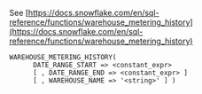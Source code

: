See [https://docs.snowflake.com/en/sql-reference/functions/warehouse_metering_history](https://docs.snowflake.com/en/sql-reference/functions/warehouse_metering_history)
```
WAREHOUSE_METERING_HISTORY(
      DATE_RANGE_START => <constant_expr>
      [ , DATE_RANGE_END => <constant_expr> ]
      [ , WAREHOUSE_NAME => '<string>' ] )
```
